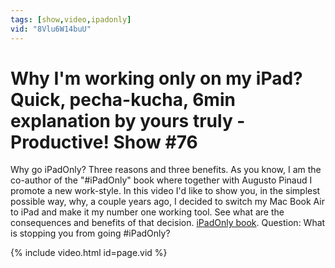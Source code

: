 ```yaml
---
tags: [show,video,ipadonly]
vid: "8Vlu6W14buU"
---
```


# Why I'm working only on my iPad? Quick, pecha-kucha, 6min explanation by yours truly - Productive! Show #76


Why go iPadOnly? Three reasons and three benefits.
As you know, I am the co-author of the "#iPadOnly" book where together with Augusto Pinaud I promote a new work-style.
In this video I'd like to show you, in the simplest possible way, why, a couple years ago, I decided to switch my Mac Book Air to iPad and make it my number one working tool. See what are the consequences and benefits of that decision. [iPadOnly book](https://ipadonly.com/). Question: What is stopping you from going #iPadOnly?

<!--More-->

{% include video.html id=page.vid %}


[n]: https://michael.gratis/nozbe